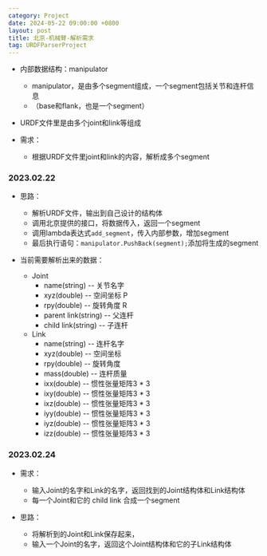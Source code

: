 ```yaml
---
category: Project
date: 2024-05-22 09:00:00 +0800
layout: post
title: 北京-机械臂-解析需求
tag: URDFParserProject
---
```


+ 内部数据结构：manipulator
  + manipulator，是由多个segment组成，一个segment包括关节和连杆信息
  + （base和flank，也是一个segment）

+ URDF文件里是由多个joint和link等组成
+ 需求：
  + 根据URDF文件里joint和link的内容，解析成多个segment

### 2023.02.22

+ 思路：
  + 解析URDF文件，输出到自己设计的结构体
  + 调用北京提供的接口，将数据传入，返回一个segment
  + 调用lambda表达式`add_segment`，传入内部参数，增加segment
  + 最后执行语句：`manipulator.PushBack(segment);`添加将生成的segment

+ 当前需要解析出来的数据：
  + Joint
    + name(string) -- 关节名字
    + xyz(double)  -- 空间坐标   P  
    + rpy(double)  -- 旋转角度   R
    + parent link(string) -- 父连杆
    + child link(string)  -- 子连杆
  + Link
    + name(string) -- 连杆名字
    + xyz(double)  -- 空间坐标
    + rpy(double)  -- 旋转角度
    + mass(double) -- 连杆质量
    + ixx(double)  -- 惯性张量矩阵3 * 3
    + ixy(double)  -- 惯性张量矩阵3 * 3
    + ixz(double)  -- 惯性张量矩阵3 * 3
    + iyy(double)  -- 惯性张量矩阵3 * 3
    + iyz(double)  -- 惯性张量矩阵3 * 3
    + izz(double)  -- 惯性张量矩阵3 * 3

### 2023.02.24

+ 需求：
  + 输入Joint的名字和Link的名字，返回找到的Joint结构体和Link结构体
  + 每一个Joint和它的 child link 合成一个segment

+ 思路：
  + 将解析到的Joint和Link保存起来，
  + 输入一个Joint的名字，返回这个Joint结构体和它的子Link结构体